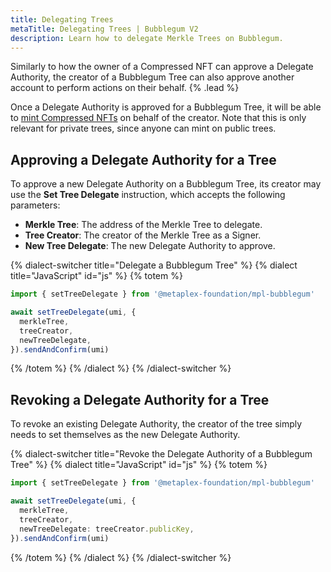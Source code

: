 ```yaml
---
title: Delegating Trees
metaTitle: Delegating Trees | Bubblegum V2
description: Learn how to delegate Merkle Trees on Bubblegum.
---
```


Similarly to how the owner of a Compressed NFT can approve a Delegate Authority, the creator of a Bubblegum Tree can also approve another account to perform actions on their behalf. {% .lead %}

Once a Delegate Authority is approved for a Bubblegum Tree, it will be able to [mint Compressed NFTs](/bubblegum-v2/mint-cnfts) on behalf of the creator. Note that this is only relevant for private trees, since anyone can mint on public trees.

## Approving a Delegate Authority for a Tree

To approve a new Delegate Authority on a Bubblegum Tree, its creator may use the **Set Tree Delegate** instruction, which accepts the following parameters:

- **Merkle Tree**: The address of the Merkle Tree to delegate.
- **Tree Creator**: The creator of the Merkle Tree as a Signer.
- **New Tree Delegate**: The new Delegate Authority to approve.

{% dialect-switcher title="Delegate a Bubblegum Tree" %}
{% dialect title="JavaScript" id="js" %}
{% totem %}

```ts
import { setTreeDelegate } from '@metaplex-foundation/mpl-bubblegum'

await setTreeDelegate(umi, {
  merkleTree,
  treeCreator,
  newTreeDelegate,
}).sendAndConfirm(umi)
```

{% /totem %}
{% /dialect %}
{% /dialect-switcher %}

## Revoking a Delegate Authority for a Tree

To revoke an existing Delegate Authority, the creator of the tree simply needs to set themselves as the new Delegate Authority.

{% dialect-switcher title="Revoke the Delegate Authority of a Bubblegum Tree" %}
{% dialect title="JavaScript" id="js" %}
{% totem %}

```ts
import { setTreeDelegate } from '@metaplex-foundation/mpl-bubblegum'

await setTreeDelegate(umi, {
  merkleTree,
  treeCreator,
  newTreeDelegate: treeCreator.publicKey,
}).sendAndConfirm(umi)
```

{% /totem %}
{% /dialect %}
{% /dialect-switcher %}
